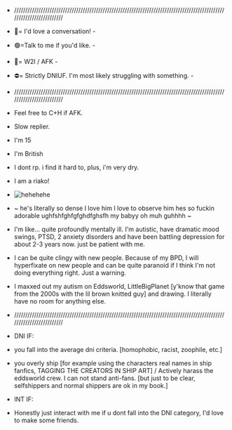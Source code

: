 - /////////////////////////////////////////////////////////////////////////////////////////////////////////////////////
- 💬= I'd love a conversation! - 
- 🟢=Talk to me if you'd like. - 
- 🌙= W2I / AFK - 
- ⛔= Strictly DNIUF. I'm most likely struggling with something. -
- /////////////////////////////////////////////////////////////////////////////////////////////////////////////////////
- Feel free to C+H if AFK.
- Slow replier.
- I'm 15
- I'm British
- I dont rp. i find it hard to, plus, i'm very dry.
- I am a riako!
- ![hehehehe](https://github.com/user-attachments/assets/eac3b13a-e00c-4963-b04a-0f180118062c)

- ~ he's literally so dense I love him I love to observe him hes so fuckin adorable ughfshfghfgfghdfghsfh my babyy oh muh guhhhh ~
- I'm like... quite profoundly mentally ill. I'm autistic, have dramatic mood swings, PTSD, 2 anxiety disorders and have been battling depression for about 2-3 years now. just be patient with me.
- I can be quite clingy with new people. Because of my BPD, I will hyperfixate on new people and can be quite paranoid if I think I'm not doing everything right. Just a warning.
- I maxxed out my autism on Eddsworld, LittleBigPlanet [y'know that game from the 2000s with the lil brown knitted guy] and drawing. I literally have no room for anything else.
- /////////////////////////////////////////////////////////////////////////////////////////////////////////////////////
- DNI IF:
- you fall into the average dni criteria. [homophobic, racist, zoophile, etc.]
- you overly ship [for example using the characters real names in ship fanfics, TAGGING THE CREATORS IN SHIP ART] / Actively harass the eddsworld crew. I can not stand anti-fans. [but just to be clear, selfshippers and normal shippers are ok in my book.]
- INT IF:
- Honestly just interact with me if u dont fall into the DNI category, I'd love to make some friends.





